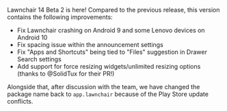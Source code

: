 Lawnchair 14 Beta 2 is here! Compared to the previous release, this version contains the following improvements:

* Fix Lawnchair crashing on Android 9 and some Lenovo devices on Android 10
* Fix spacing issue within the announcement settings
* Fix "Apps and Shortcuts" being tied to "Files" suggestion in Drawer Search settings
* Add support for force resizing widgets/unlimited resizing options (thanks to @SolidTux for their PR!)

Alongside that, after discussion with the team, we have changed the package name back to `app.lawnchair` because of the Play Store update conflicts.